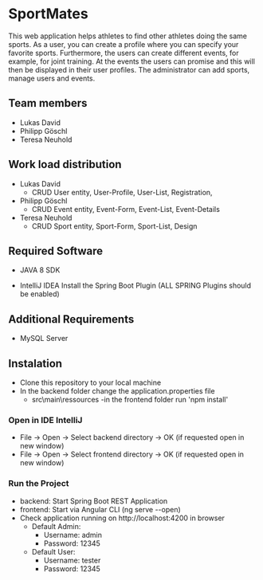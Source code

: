 # SportMates
This web application helps athletes to find other athletes doing the same sports.
As a user, you can create a profile where you can specify your favorite sports. Furthermore, the users can create different events, for example, for joint training. At the events the users can promise and this will then be displayed in their user profiles.
The administrator can add sports, manage users and events.

## Team members
- Lukas David
- Philipp Göschl
- Teresa Neuhold

## Work load distribution
- Lukas David
  - CRUD User entity, User-Profile, User-List, Registration, 
- Philipp Göschl
  - CRUD Event entity, Event-Form, Event-List, Event-Details
- Teresa Neuhold
  - CRUD Sport entity, Sport-Form, Sport-List, Design
  
## Required Software
- JAVA 8 SDK

- IntelliJ IDEA Install the Spring Boot Plugin (ALL SPRING Plugins should be enabled)

## Additional Requirements
- MySQL Server

## Instalation
- Clone this repository to your local machine
- In the backend folder change the application.properties file
  - src\main\ressources
-in the frontend folder run 'npm install'

### Open in IDE IntelliJ
- File -> Open -> Select backend directory -> OK (if requested open in new window)
- File -> Open -> Select frontend directory -> OK (if requested open in new window)

### Run the Project
- backend: Start Spring Boot REST Application
- frontend: Start via Angular CLI (ng serve --open)
- Check application running on http://localhost:4200 in browser
  - Default Admin:
    - Username: admin
    - Password: 12345
  - Default User:
    - Username: tester
    - Password: 12345
